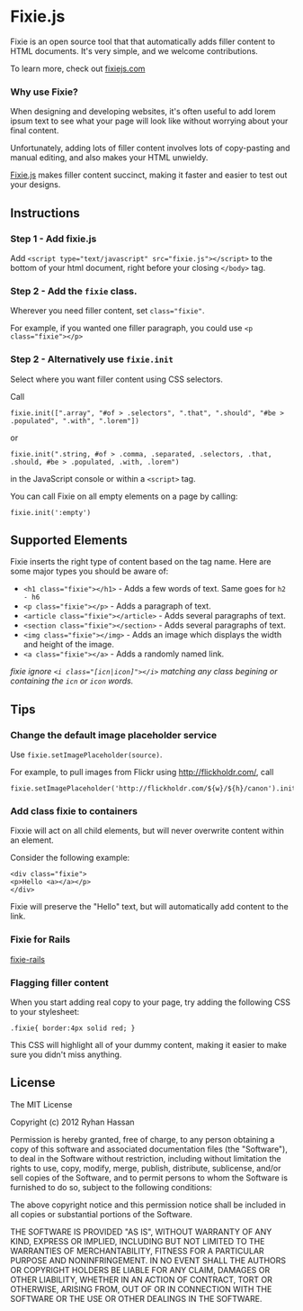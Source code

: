 # Fixie.js

Fixie is an open source tool that that automatically adds filler content to HTML documents. It's very simple, and we welcome contributions.

To learn more, check out  [fixiejs.com](http://www.fixiejs.com "fixiejs") 

### Why use Fixie?
When designing and developing websites, it's often useful to add lorem ipsum text to see what your page will look like without worrying about your final content.

Unfortunately, adding lots of filler content involves lots of copy-pasting and manual editing, and also makes your HTML unwieldy.

[Fixie.js](http://www.fixiejs.com "fixiejs")  makes filler content succinct, making it faster and easier to test out your designs.

## Instructions

### Step 1 - Add fixie.js 

Add `<script type="text/javascript" src="fixie.js"></script>` to the bottom of your html document, right before your closing `</body>` tag.

### Step 2 - Add the `fixie` class.

Wherever you need filler content, set `class="fixie"`.

For example, if you wanted one filler paragraph, you could use
`<p class="fixie"></p>`

### Step 2 - Alternatively use `fixie.init`

Select where you want filler content using CSS selectors.

Call
```
fixie.init([".array", "#of > .selectors", ".that", ".should", "#be > .populated", ".with", ".lorem"]) 
```
or 
```
fixie.init(".string, #of > .comma, .separated, .selectors, .that, .should, #be > .populated, .with, .lorem")
```
in the JavaScript console or within a `<script>` tag.

You can call Fixie on all empty elements on a page by calling:
```
fixie.init(':empty')
```

## Supported Elements
Fixie inserts the right type of content based on the tag name. Here are some major types you should be aware of:

- `<h1 class="fixie"></h1>` - Adds a few words of text. Same goes for `h2 - h6`
- `<p class="fixie"></p>` - Adds a paragraph of text.
- `<article class="fixie"></article>` - Adds several paragraphs of text.
- `<section class="fixie"></section>` - Adds several paragraphs of text.
- `<img class="fixie"></img>` - Adds an image which displays the width and height of the image.
- `<a class="fixie"></a>` - Adds a randomly named link.

*fixie ignore `<i class="[icn|icon]"></i>` matching any class begining or containing the `icn` or `icon` words.*


## Tips

### Change the default image placeholder service
Use `fixie.setImagePlaceholder(source)`.

For example, to pull images from Flickr using http://flickholdr.com/, call
```
fixie.setImagePlaceholder('http://flickholdr.com/${w}/${h}/canon').init();
```

### Add class fixie to containers
Fixxie will act on all child elements, but will never 
overwrite content within an element.

Consider the following example:
```
<div class="fixie">
<p>Hello <a></a></p>
</div>
```
Fixie will preserve the "Hello" text, but will
automatically add content to the link.

### Fixie for Rails
[fixie-rails](https://github.com/csexton/fixie-rails)

### Flagging filler content
When you start adding real copy to your page, try adding the following CSS to your stylesheet:

`.fixie{ border:4px solid red; }`

This CSS will highlight all of your dummy content, making it easier to make sure you didn't miss anything.

## License

The MIT License

Copyright (c) 2012 Ryhan Hassan

Permission is hereby granted, free of charge, to any person obtaining a copy of this software and associated documentation files (the "Software"), to deal in the Software without restriction, including without limitation the rights to use, copy, modify, merge, publish, distribute, sublicense, and/or sell copies of the Software, and to permit persons to whom the Software is furnished to do so, subject to the following conditions:

The above copyright notice and this permission notice shall be included in all copies or substantial portions of the Software.

THE SOFTWARE IS PROVIDED "AS IS", WITHOUT WARRANTY OF ANY KIND, EXPRESS OR IMPLIED, INCLUDING BUT NOT LIMITED TO THE WARRANTIES OF MERCHANTABILITY, FITNESS FOR A PARTICULAR PURPOSE AND NONINFRINGEMENT. IN NO EVENT SHALL THE AUTHORS OR COPYRIGHT HOLDERS BE LIABLE FOR ANY CLAIM, DAMAGES OR OTHER LIABILITY, WHETHER IN AN ACTION OF CONTRACT, TORT OR OTHERWISE, ARISING FROM, OUT OF OR IN CONNECTION WITH THE SOFTWARE OR THE USE OR OTHER DEALINGS IN THE SOFTWARE.

